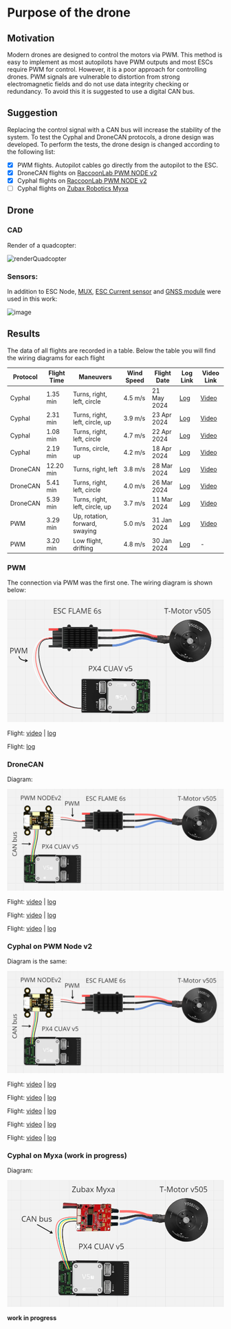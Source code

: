 # Purpose of the drone
## Motivation
Modern drones are designed to control the motors via PWM. This method is easy to implement as most autopilots have PWM outputs and most ESCs require PWM for control. However, it is a poor approach for controlling drones. PWM signals are vulnerable to distortion from strong electromagnetic fields and do not use data integrity checking or redundancy. To avoid this it is suggested to use a digital CAN bus.

## Suggestion 
Replacing the control signal with a CAN bus will increase the stability of the system. To test the Cyphal and DroneCAN protocols, a drone design was developed. To perform the tests, the drone design is changed according to the following list:

 - [x] PWM flights. Autopilot cables go directly from the autopilot to the ESC.
 - [x] DroneCAN flights on [RaccoonLab PWM NODE v2](https://raccoonlab.co/tproduct/360882105-449815179261-cyphal-and-dronecan-pwm-node-v2)
 - [x] Cyphal flights on [RaccoonLab PWM NODE v2](https://raccoonlab.co/tproduct/360882105-449815179261-cyphal-and-dronecan-pwm-node-v2)
 - [ ] Cyphal flights on [Zubax Robotics Myxa](https://zubax.com/products/myxa)

## Drone

### CAD

Render of a quadcopter:

![renderQuadcopter](https://github.com/olegogogo/Cyphal-Drone/assets/45263316/24a4b8bc-7d8c-483f-a6e9-f7a338418e70)

### Sensors: 

In addition to ESC Node, [MUX](https://raccoonlab.co/tproduct/360882105-264880131491-can-mux), [ESC Current sensor](https://raccoonlab.co/tproduct/390642159-585609994241-bec-and-current-sensor) and [GNSS module](https://raccoonlab.co/tproduct/390642159-261315362991-cyphal-and-dronecan-gnss-f9p-magnetomete) were used in this work:

![image](https://github.com/olegogogo/Cyphal-Drone/assets/45263316/d9e95d90-4db3-4565-9f48-ea6afa46ec92)


## Results

The data of all flights are recorded in a table. Below the table you will find the wiring diagrams for each flight

| Protocol | Flight Time | Maneuvers | Wind Speed | Flight Date | Log Link | Video Link |
|----------|-------------|-----------|------------|-------------|----------|------------|
| Cyphal   | 1.35 min    | Turns, right, left, circle | 4.5 m/s | 21 May 2024 | [Log](https://review.px4.io/plot_app?log=d568d1c8-1d69-4ec4-ada4-c3bba3c6452f) | [Video](https://youtu.be/OQSTiOVPHFI) |
| Cyphal   | 2.31 min    | Turns, right, left, circle, up | 3.9 m/s | 23 Apr 2024 | [Log](https://review.px4.io/plot_app?log=e5a8ef8b-2a77-4e41-ab36-2fea505b1bb5) | [Video](https://youtu.be/5DsmymIM6T4) |
| Cyphal   | 1.08 min    | Turns, right, left, circle | 4.7 m/s | 22 Apr 2024 | [Log](https://review.px4.io/plot_app?log=9430bbb8-d338-49f2-aeb1-94bf418a2b03) | [Video](https://youtu.be/HDFo5cQEWIE) |
| Cyphal   | 2.19 min    | Turns, circle, up | 4.2 m/s | 18 Apr 2024 | [Log](https://review.px4.io/plot_app?log=50bcc929-d9f1-4c23-8f3b-0aff1351e8ce) | [Video](https://youtu.be/DMQ_uFp9GC8) |
| DroneCAN | 12.20 min   | Turns, right, left | 3.8 m/s | 28 Mar 2024 | [Log](https://review.px4.io/plot_app?log=267315de-17ea-458a-a083-d736de84dffb) | [Video](https://youtu.be/I_uR951W_0I) |
| DroneCAN | 5.41 min    | Turns, right, left, circle | 4.0 m/s | 26 Mar 2024 | [Log](https://review.px4.io/plot_app?log=1a95ffb9-f365-4d48-9dae-9e10be2324c9) | [Video](https://youtu.be/-_-Hau36b2o?si=XCnLyRr9R_jYNAQt) |
| DroneCAN | 5.39 min    | Turns, right, left, circle, up | 3.7 m/s | 11 Mar 2024 | [Log](https://review.px4.io/plot_app?log=4a3cf87a-0712-4381-9e35-fb9721ceb05d) | [Video](https://youtu.be/0hR0CX1QG-s) |
| PWM      | 3.29 min    | Up, rotation, forward, swaying | 5.0 m/s | 31 Jan 2024 | [Log](https://review.px4.io/plot_app?log=15b0ad61-4d66-4981-8859-f853cad3dc1c) | [Video](https://www.youtube.com/watch?v=bF6pm1bQ9Ks) |
| PWM      | 3.20 min    | Low flight, drifting | 4.8 m/s | 30 Jan 2024 | [Log](https://review.px4.io/plot_app?log=9a09421f-5872-44e7-a61a-f9717f8e9e5b) | - |


### PWM

The connection via PWM was the first one. The wiring diagram is shown below:

![PWMsheme](assets/PWMMOTOR.png)

Flight: [video](https://www.youtube.com/watch?v=bF6pm1bQ9Ks) | [log](https://review.px4.io/plot_app?log=15b0ad61-4d66-4981-8859-f853cad3dc1c)

Flight: [log](https://review.px4.io/plot_app?log=9a09421f-5872-44e7-a61a-f9717f8e9e5b)

### DroneCAN
Diagram:

![CANsheme](assets/CANPWMMOTOR.png)

Flight: [video](https://youtu.be/0hR0CX1QG-s) | [log](https://review.px4.io/plot_app?log=4a3cf87a-0712-4381-9e35-fb9721ceb05d)

Flight: [video](https://youtu.be/-_-Hau36b2o?si=XCnLyRr9R_jYNAQt) | [log](https://review.px4.io/plot_app?log=1a95ffb9-f365-4d48-9dae-9e10be2324c9)

Flight: [video](https://youtu.be/I_uR951W_0I) | [log](https://review.px4.io/plot_app?log=267315de-17ea-458a-a083-d736de84dffb)

### Cyphal on PWM Node v2
Diagram is the same:

![CANsheme](assets/CANPWMMOTOR.png)

Flight: [video](https://youtu.be/DMQ_uFp9GC8) | [log](https://review.px4.io/plot_app?log=50bcc929-d9f1-4c23-8f3b-0aff1351e8ce)

Flight: [video](https://youtu.be/HDFo5cQEWIE) | [log](https://review.px4.io/plot_app?log=9430bbb8-d338-49f2-aeb1-94bf418a2b03)

Flight: [video](https://youtu.be/5DsmymIM6T4) | [log](https://review.px4.io/plot_app?log=e5a8ef8b-2a77-4e41-ab36-2fea505b1bb5)

Flight: [video](https://youtu.be/OQSTiOVPHFI) | [log](https://review.px4.io/plot_app?log=d568d1c8-1d69-4ec4-ada4-c3bba3c6452f)

Flight: [video](https://youtu.be/FOW7u1M5pps) | [log](https://review.px4.io/plot_app?log=a11b0625-4b24-4a09-a0f0-56e0d8007813)

### Cyphal on Myxa (work in progress)
Diagram:

![CANsheme](assets/CANMOTOR.png)

**work in progress**
